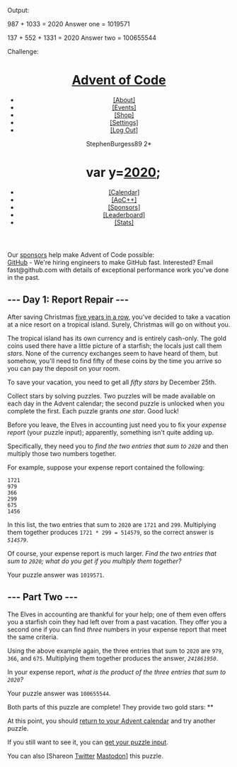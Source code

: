 Output:

  987 + 1033 = 2020
  Answer one = 1019571

  137 + 552 + 1331 = 2020
  Answer two = 100655544
  
Challenge:  

<body>
<header><div><h1 class="title-global"><a href="/">Advent of Code</a></h1><nav><ul><li><a href="/2020/about">[About]</a></li><li><a href="/2020/events">[Events]</a></li><li><a href="https://teespring.com/adventofcode-2019" target="_blank">[Shop]</a></li><li><a href="/2020/settings">[Settings]</a></li><li><a href="/2020/auth/logout">[Log Out]</a></li></ul></nav><div class="user">StephenBurgess89 <span class="star-count">2*</span></div></div><div><h1 class="title-event">&nbsp;&nbsp;&nbsp;<span class="title-event-wrap">var y=</span><a href="/2020">2020</a><span class="title-event-wrap">;</span></h1><nav><ul><li><a href="/2020">[Calendar]</a></li><li><a href="/2020/support">[AoC++]</a></li><li><a href="/2020/sponsors">[Sponsors]</a></li><li><a href="/2020/leaderboard">[Leaderboard]</a></li><li><a href="/2020/stats">[Stats]</a></li></ul></nav></div></header>

<div id="sidebar">
<div id="sponsor"><div class="quiet">Our <a href="/2020/sponsors">sponsors</a> help make Advent of Code possible:</div><div class="sponsor"><a href="https://github.com/" target="_blank" onclick="if(ga)ga('send','event','sponsor','sidebar',this.href);" rel="noopener">GitHub</a> - We're hiring engineers to make GitHub fast. Interested? Email fast@github.com with details of exceptional performance work you've done in the past.</div></div>
</div><!--/sidebar-->

<main>
<script async="" src="//www.google-analytics.com/analytics.js"></script><script>window.addEventListener('click', function(e,s,r){if(e.target.nodeName==='CODE'&&e.detail===3){s=window.getSelection();s.removeAllRanges();r=document.createRange();r.selectNodeContents(e.target);s.addRange(r);}});</script>
<article class="day-desc"><h2>--- Day 1: Report Repair ---</h2><p>After saving Christmas <a href="/events">five years in a row</a>, you've decided to take a vacation at a nice resort on a tropical island. <span title="WHAT COULD GO WRONG">Surely</span>, Christmas will go on without you.</p>
<p>The tropical island has its own currency and is entirely cash-only.  The gold coins used there have a little picture of a starfish; the locals just call them <em class="star">stars</em>. None of the currency exchanges seem to have heard of them, but somehow, you'll need to find fifty of these coins by the time you arrive so you can pay the deposit on your room.</p>
<p>To save your vacation, you need to get all <em class="star">fifty stars</em> by December 25th.</p>
<p>Collect stars by solving puzzles.  Two puzzles will be made available on each day in the Advent calendar; the second puzzle is unlocked when you complete the first.  Each puzzle grants <em class="star">one star</em>. Good luck!</p>
<p>Before you leave, the Elves in accounting just need you to fix your <em>expense report</em> (your puzzle input); apparently, something isn't quite adding up.</p>
<p>Specifically, they need you to <em>find the two entries that sum to <code>2020</code></em> and then multiply those two numbers together.</p>
<p>For example, suppose your expense report contained the following:</p>
<pre><code>1721
979
366
299
675
1456
</code></pre>
<p>In this list, the two entries that sum to <code>2020</code> are <code>1721</code> and <code>299</code>. Multiplying them together produces <code>1721 * 299 = 514579</code>, so the correct answer is <code><em>514579</em></code>.</p>
<p>Of course, your expense report is much larger. <em>Find the two entries that sum to <code>2020</code>; what do you get if you multiply them together?</em></p>
</article>
<p>Your puzzle answer was <code>1019571</code>.</p><article class="day-desc"><h2 id="part2">--- Part Two ---</h2><p>The Elves in accounting are thankful for your help; one of them even offers you a starfish coin they had left over from a past vacation. They offer you a second one if you can find <em>three</em> numbers in your expense report that meet the same criteria.</p>
<p>Using the above example again, the three entries that sum to <code>2020</code> are <code>979</code>, <code>366</code>, and <code>675</code>. Multiplying them together produces the answer, <code><em>241861950</em></code>.</p>
<p>In your expense report, <em>what is the product of the three entries that sum to <code>2020</code>?</em></p>
</article>
<p>Your puzzle answer was <code>100655544</code>.</p><p class="day-success">Both parts of this puzzle are complete! They provide two gold stars: **</p>
<p>At this point, you should <a href="/2020">return to your Advent calendar</a> and try another puzzle.</p>
<p>If you still want to see it, you can <a href="1/input" target="_blank">get your puzzle input</a>.</p>
<p>You can also <span class="share">[Share<span class="share-content">on
  <a href="https://twitter.com/intent/tweet?text=I%27ve+completed+%22Report+Repair%22+%2D+Day+1+%2D+Advent+of+Code+2020&amp;url=https%3A%2F%2Fadventofcode%2Ecom%2F2020%2Fday%2F1&amp;related=ericwastl&amp;hashtags=AdventOfCode" target="_blank">Twitter</a>
  <a href="javascript:void(0);" onclick="var mastodon_instance=prompt('Mastodon Instance / Server Name?'); if(typeof mastodon_instance==='string' &amp;&amp; mastodon_instance.length){this.href='https://'+mastodon_instance+'/share?text=I%27ve+completed+%22Report+Repair%22+%2D+Day+1+%2D+Advent+of+Code+2020+%23AdventOfCode+https%3A%2F%2Fadventofcode%2Ecom%2F2020%2Fday%2F1'}else{return false;}" target="_blank">Mastodon</a></span>]</span> this puzzle.</p>
</main>

<!-- ga -->
<script>
(function(i,s,o,g,r,a,m){i['GoogleAnalyticsObject']=r;i[r]=i[r]||function(){
(i[r].q=i[r].q||[]).push(arguments)},i[r].l=1*new Date();a=s.createElement(o),
m=s.getElementsByTagName(o)[0];a.async=1;a.src=g;m.parentNode.insertBefore(a,m)
})(window,document,'script','//www.google-analytics.com/analytics.js','ga');
ga('create', 'UA-69522494-1', 'auto');
ga('set', 'anonymizeIp', true);
ga('send', 'pageview');
</script>
<!-- /ga -->

</body>
